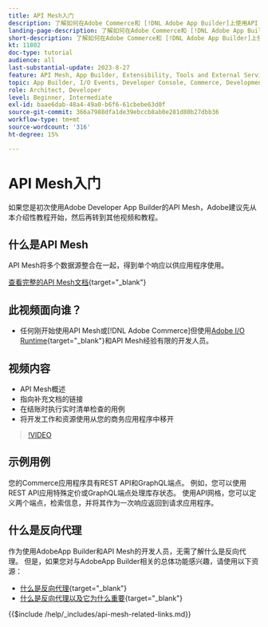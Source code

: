 ```yaml
---
title: API Mesh入门
description: 了解如何在Adobe Commerce和 [!DNL Adobe App Builder]上使用API Mesh。 了解如何安装 Adobe App Builder、使用项目、创建 graphql 反向代理等等。
landing-page-description: 了解如何在Adobe Commerce和 [!DNL Adobe App Builder]上使用API Mesh。 了解如何安装 Adobe IO、处理项目、创建 graphql 反向代理等等。
short-description: 了解如何在Adobe Commerce和 [!DNL Adobe App Builder]上使用API Mesh。 了解如何安装 Adobe IO、处理项目、创建 graphql 反向代理等等。
kt: 11802
doc-type: tutorial
audience: all
last-substantial-update: 2023-8-27
feature: API Mesh, App Builder, Extensibility, Tools and External Services, Backend Development
topic: App Builder, I/O Events, Developer Console, Commerce, Development, Integrations
role: Architect, Developer
level: Beginner, Intermediate
exl-id: baae6dab-48a4-49a0-b6f6-61cbebe63d0f
source-git-commit: 366a7988dfa1de39ebccb8ab0e281d80b27dbb36
workflow-type: tm+mt
source-wordcount: '316'
ht-degree: 15%

---
```


# API Mesh入门

如果您是初次使用Adobe Developer App Builder的API Mesh，Adobe建议先从本介绍性教程开始，然后再转到其他视频和教程。

## 什么是API Mesh

API Mesh将多个数据源整合在一起，得到单个响应以供应用程序使用。

[查看完整的API Mesh文档](https://developer.adobe.com/graphql-mesh-gateway/gateway/overview/){target="_blank"}

## 此视频面向谁？

* 任何刚开始使用API Mesh或[!DNL Adobe Commerce]但使用[Adobe I/O Runtime](https://developer.adobe.com/runtime/docs/guides/overview/){target="_blank"}和API Mesh经验有限的开发人员。

## 视频内容

* API Mesh概述
* 指向补充文档的链接
* 在结账时执行实时清单检查的用例
* 将开发工作和资源使用从您的商务应用程序中移开

>[!VIDEO](https://video.tv.adobe.com/v/3421884?quality=12&learn=on&captions=chi_hans)

## 示例用例

您的Commerce应用程序具有REST API和GraphQL端点。 例如，您可以使用REST API应用特殊定价或GraphQL端点处理库存状态。 使用API网格，您可以定义两个端点，检索信息，并将其作为一次响应返回到请求应用程序。

## 什么是反向代理

作为使用AdobeApp Builder和API Mesh的开发人员，无需了解什么是反向代理。 但是，如果您对与AdobeApp Builder相关的总体功能感兴趣，请使用以下资源：

* [什么是反向代理](https://www.imperva.com/learn/performance/reverse-proxy/){target="_blank"}
* [什么是反向代理以及它为什么重要](https://blog.hubspot.com/website/reverse-proxy){target="_blank"}

{{$include /help/_includes/api-mesh-related-links.md}}
